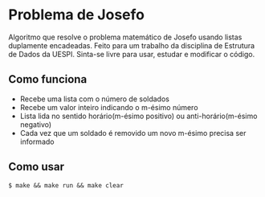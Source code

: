 # Problema de Josefo

Algoritmo que resolve o problema matemático de Josefo usando listas duplamente encadeadas.
Feito para um trabalho da disciplina de Estrutura de Dados da UESPI.
Sinta-se livre para usar, estudar e modificar o código.

## Como funciona

- Recebe uma lista com o número de soldados
- Recebe um valor inteiro indicando o m-ésimo número
- Lista lida no sentido horário(m-ésimo positivo) ou anti-horário(m-ésimo negativo)
- Cada vez que um soldado é removido um novo m-ésimo precisa ser informado

## Como usar
```shell
$ make && make run && make clear
```
